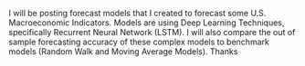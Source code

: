 I will be posting forecast models that I created to forecast some U.S. Macroeconomic Indicators. Models are using Deep Learning Techniques, specifically Recurrent Neural Network (LSTM). I will also compare the out of sample forecasting accuracy of these complex models to benchmark models (Random Walk and Moving Average Models). 
Thanks
